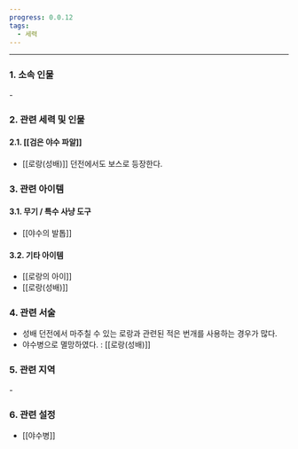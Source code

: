 ```yaml
---
progress: 0.0.12
tags:
  - 세력
---
```

---
### 1. 소속 인물
\-

### 2. 관련 세력 및 인물
#### 2.1. [[검은 야수 파알]]
- [[로랑(성배)]] 던전에서도 보스로 등장한다.

### 3. 관련 아이템
#### 3.1. 무기 / 특수 사냥 도구
- [[야수의 발톱]]
#### 3.2. 기타 아이템
- [[로랑의 아이]]
- [[로랑(성배)]]
### 4. 관련 서술
- 성배 던전에서 마주칠 수 있는 로랑과 관련된 적은 번개를 사용하는 경우가 많다.
- 야수병으로 멸망하였다. : [[로랑(성배)]]
### 5. 관련 지역
\-

### 6. 관련 설정
- [[야수병]]